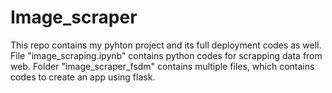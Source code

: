 # Image_scraper
This repo contains my pyhton project and its full deployment codes as well. 
File "image_scraping.ipynb" contains python codes for scrapping data from web.
Folder "image_scraper_fsdm" contains multiple files, which contains codes to create an app using flask.
